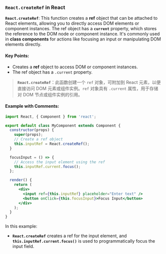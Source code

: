 ### `React.createRef` in React

**`React.createRef`**: This function creates a **ref** object that can be attached to React elements, allowing you to directly access DOM elements or component instances. The ref object has a **`current`** property, which stores the reference to the DOM node or component instance. It's commonly used in **class components** for actions like focusing an input or manipulating DOM elements directly.

<audio src="../../../../Downloads/__`React.create (2).mp3"></audio>

#### Key Points:
- Creates a **ref** object to access DOM or component instances.
- The ref object has a `.current` property.

> **`React.createRef`**：此函数创建一个 `ref` 对象，可附加到 React 元素，以便直接访问 DOM 元素或组件实例。`ref` 对象具有 `.current` 属性，用于存储对 DOM 节点或组件实例的引用。
>
> <audio src="../../../../Downloads/`React.createRe.mp3"></audio>

#### Example with Comments:

<audio src="../../../../Downloads/这段代码展示了如何在 Reac (2).mp3"></audio>

<audio src="../../../../Downloads/This code demon (8).mp3"></audio>

```jsx
import React, { Component } from 'react';

export default class MyComponent extends Component {
  constructor(props) {
    super(props);
    // Create a ref object
    this.inputRef = React.createRef();
  }

  focusInput = () => {
    // Access the input element using the ref
    this.inputRef.current.focus();
  };

  render() {
    return (
      <div>
        <input ref={this.inputRef} placeholder="Enter text" />
        <button onClick={this.focusInput}>Focus Input</button>
      </div>
    );
  }
}
```

In this example:
- **`React.createRef`** creates a ref for the input element, and **`this.inputRef.current.focus()`** is used to programmatically focus the input field.